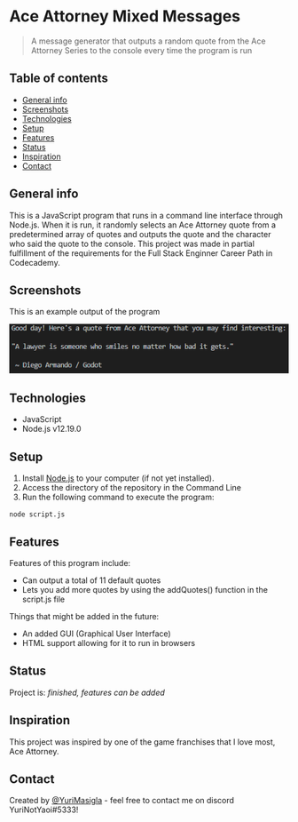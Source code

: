 # Ace Attorney Mixed Messages
> A message generator that outputs a random quote from the Ace Attorney Series to the console every time the program is run

## Table of contents
* [General info](#general-info)
* [Screenshots](#screenshots)
* [Technologies](#technologies)
* [Setup](#setup)
* [Features](#features)
* [Status](#status)
* [Inspiration](#inspiration)
* [Contact](#contact)

## General info
This is a JavaScript program that runs in a command line interface through Node.js. When it is run, it randomly selects an Ace Attorney quote from a predetermined array of quotes and outputs the quote and the character who said the quote to the console. This project was made in partial fulfillment of the requirements for the Full Stack Enginner Career Path in Codecademy.

## Screenshots
This is an example output of the program

![Example Output](./img/example-output.png)

## Technologies
* JavaScript
* Node.js v12.19.0

## Setup
1. Install [Node.js](https://nodejs.org/en/) to your computer (if not yet installed). 
2. Access the directory of the repository in the Command Line
3. Run the following command to execute the program:
```
node script.js
```

## Features
Features of this program include:
* Can output a total of 11 default quotes
* Lets you add more quotes by using the addQuotes() function in the script.js file

Things that might be added in the future:
* An added GUI (Graphical User Interface)
* HTML support allowing for it to run in browsers

## Status
Project is: _finished, features can be added_

## Inspiration
This project was inspired by one of the game franchises that I love most, Ace Attorney.

## Contact
Created by [@YuriMasigla](https://github.com/YuriMasigla/) - feel free to contact me on discord YuriNotYaoi#5333!